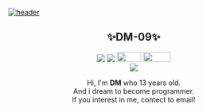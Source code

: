 [![header](https://capsule-render.vercel.app/api?type=slice&color=6799FF&height=100&section=header&text=HI&desc=I'm+DM&fontSize=45&rotate=8&fontAlignY=2&fontAlign=85&descAlignY=30&descAlign=90&&animation=twinkling)](https://github.com/DM-09)

<div align=center>
<h2>✨️DM-09✨️</h2>
</div>

<div align=center>
<a href='mailto:happydm09@naver.com'><img src="https://img.shields.io/badge/Email-gray?style=flat&logo=Gmail&logoColor=#2C2D72"/></a>
<a href='https://github.com/happydm09'><img src="https://img.shields.io/badge/2nd-gray?style=flat&logo=Github&logoColor=#2C2D72"/></a>
<a href="https://dm-09.github.io"><img src="https://user-images.githubusercontent.com/112751504/226824210-a0561e70-6360-41c3-a3fc-0e2053b9f233.png" width='49' height='20.5'/></a>
<a href="https://github.com/DM-09/DM-09/blob/main/Stats.md"><img src="https://user-images.githubusercontent.com/112751504/226917917-17d4891a-4f9d-40f1-9bc4-ddc4a429b6f3.png" width='55' height='20.5'/></a><br>
<a href='https://solved.ac/dongmin'><img src="http://mazassumnida.wtf/api/mini/generate_badge?boj=dongmin"/></a>

Hi, I'm <b>DM</b> who 13 years old.<br> And i dream to become programmer. <br>If you interest in me, contect to email!
</div>
